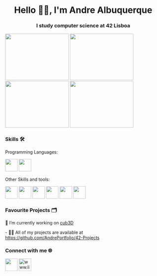 <h1 align="center">Hello 👋🏼, I'm Andre Albuquerque</h1>
<h3 align="center">I study computer science at 42 Lisboa</h3>

<p align="left">
  <img src="https://media.giphy.com/media/R0ErGoZ2b8c7VcYr6Q/giphy.gif" width="205" height="150">
  <img src="https://media.giphy.com/media/YC7cyheiIMtZNIvsa5/giphy.gif" width="205" height="150">
  <img src="https://media.giphy.com/media/jYv31ia7eN0ZYNIwpr/giphy.gif" width="205" height="150">
  <img src="https://media.giphy.com/media/Mt1zgxr1re5M1dHopE/giphy.gif" width="205" height="150">
</p>

<h3 align="left">Skills 🛠</h3>

Programming Languages:
<p align="left">
<img src="https://cdn.icon-icons.com/icons2/2415/PNG/512/c_original_logo_icon_146611.png" width="40" height="40">
<img src="https://www.vikingsoftware.com/wp-content/uploads/2024/02/C-2.png" width="40" height="40">

Other Skills and tools:
<p align="left">
<img src="https://encrypted-tbn0.gstatic.com/images?q=tbn:ANd9GcTErDd5tG9fDtgWt11AgKSo2PatxntBLoDQ5dF7BFtZpg&s" width="40" height="40">
<img src="https://cdn.icon-icons.com/icons2/2397/PNG/512/microsoft_office_excel_logo_icon_145720.png" width="40" height="40">
<img src="https://cdn-icons-png.flaticon.com/512/919/919853.png" width="40" height="40">
<img src="https://upload.wikimedia.org/wikipedia/commons/thumb/3/3f/Git_icon.svg/2048px-Git_icon.svg.png" width="40" height="40">
<img src="https://upload.wikimedia.org/wikipedia/commons/thumb/e/e9/Notion-logo.svg/2048px-Notion-logo.svg.png" width="40" height="40">
<img src="https://hermes.dio.me/articles/cover/6bd19293-5be0-41f9-bdd7-5fc55ab992a4.png" width="40" height="40">

<h3 align="left">Favourite Projects 🗂️</h3>
🔭 I’m currently working on <span style="cursor: pointer; text-decoration: underline;" onclick="window.open(https://github.com/btoksoez/cub3d.git, '_blank')">cub3D</span>
<p align="left">
- 👨‍💻 All of my projects are available at <a href="https://github.com/AndrePortfolio/42-Projects">https://github.com/AndrePortfolio/42-Projects</a>
</p>


<h3 align="left">Connect with me 🌐</h3>
<p align="left">
  <a href="mailto:fxandrealb@gmail.com" style="text-decoration: none; outline: none;">
    <img src="https://play-lh.googleusercontent.com/KSuaRLiI_FlDP8cM4MzJ23ml3og5Hxb9AapaGTMZ2GgR103mvJ3AAnoOFz1yheeQBBI=w240-h480-rw" width="40" height="40">
  </a>
  
  <a href="https://linkedin.com/in/www.linkedin.com/in/andré-albuquerque" target="_blank" style="text-decoration: none; outline: none;">
    <img src="https://upload.wikimedia.org/wikipedia/commons/thumb/8/81/LinkedIn_icon.svg/2048px-LinkedIn_icon.svg.png" alt="www.linkedin.com/in/andré-albuquerque" height="40" width="40">
  </a>
</p>
    </div>
</body>
</html>


